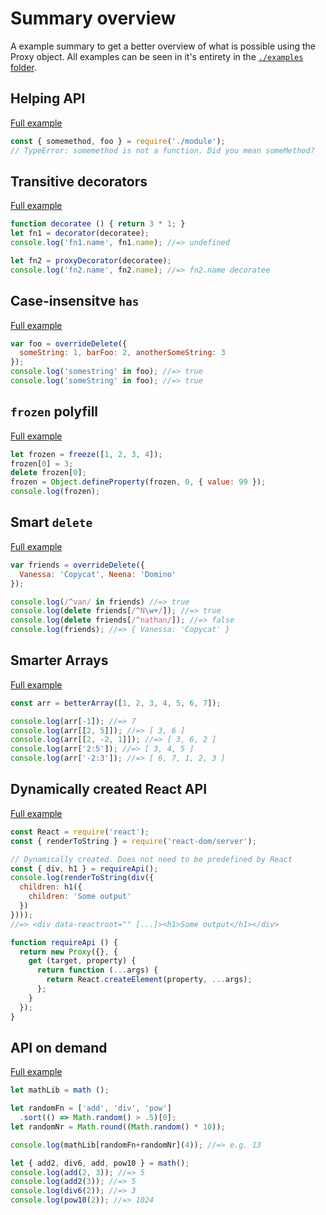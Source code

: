 # Summary overview

A example summary to get a better overview of what is possible using the Proxy object.
All examples can be seen in it's entirety in the [`./examples` folder](./examples).

## Helping API

[Full example](./examples/api-distance/index.js)

```js
const { somemethod, foo } = require('./module');
// TypeError: somemethod is not a function. Did you mean someMethod?
```

## Transitive decorators

[Full example](./examples/apply/name.js)

```js
function decoratee () { return 3 * 1; }
let fn1 = decorator(decoratee);
console.log('fn1.name', fn1.name); //=> undefined

let fn2 = proxyDecorator(decoratee);
console.log('fn2.name', fn2.name); //=> fn2.name decoratee
```

## Case-insensitve `has`

[Full example](./examples/caseinsensitve-has.js)

```js
var foo = overrideDelete({
  someString: 1, barFoo: 2, anotherSomeString: 3
});
console.log('somestring' in foo); //=> true
console.log('someString' in foo); //=> true
```


## `frozen` polyfill

[Full example](./examples/frozen.js)

```js
let frozen = freeze([1, 2, 3, 4]);
frozen[0] = 3;
delete frozen[0];
frozen = Object.defineProperty(frozen, 0, { value: 99 });
console.log(frozen);
```


## Smart `delete`

[Full example](./examples/smart-delete.js)

```js
var friends = overrideDelete({
  Vanessa: 'Copycat', Neena: 'Domino'
});

console.log(/^van/ in friends) //=> true
console.log(delete friends[/^N\w+/]); //=> true
console.log(delete friends[/^nathan/]); //=> false
console.log(friends); //=> { Vanessa: 'Copycat' }
```

## Smarter Arrays

[Full example](./examples/array.js)

```js
const arr = betterArray([1, 2, 3, 4, 5, 6, 7]);

console.log(arr[-1]); //=> 7
console.log(arr[[2, 5]]); //=> [ 3, 6 ]
console.log(arr[[2, -2, 1]]); //=> [ 3, 6, 2 ]
console.log(arr['2:5']); //=> [ 3, 4, 5 ]
console.log(arr['-2:3']); //=> [ 6, 7, 1, 2, 3 ]
```

## Dynamically created React API

[Full example](./examples/react-api.js)

```js
const React = require('react');
const { renderToString } = require('react-dom/server');

// Dynamically created. Does not need to be predefined by React
const { div, h1 } = requireApi();
console.log(renderToString(div({
  children: h1({
    children: 'Some output'
  })
})));
//=> <div data-reactroot="" [...]><h1>Some output</h1></div>

function requireApi () {
  return new Proxy({}, {
    get (target, property) {
      return function (...args) {
        return React.createElement(property, ...args);
      };
    }
  });
}
```


## API on demand

[Full example](./examples/generate-api/math.js)

```js
let mathLib = math ();

let randomFn = ['add', 'div', 'pow']
  .sort(() => Math.random() > .5)[0];
let randomNr = Math.round((Math.random() * 10));

console.log(mathLib[randomFn+randomNr](4)); //=> e.g. 13

let { add2, div6, add, pow10 } = math();
console.log(add(2, 3)); //=> 5
console.log(add2(3)); //=> 5
console.log(div6(2)); //=> 3
console.log(pow10(2)); //=> 1024
```
